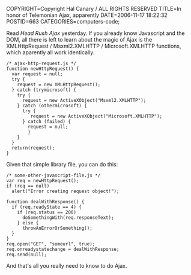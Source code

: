 COPYRIGHT=Copyright Hal Canary / ALL RIGHTS RESERVED
TITLE=In honor of Telemonian Ajax, apparently
DATE=2006-11-17 18:22:32
POSTID=663
CATEGORIES=computers-code;

Read _Head Rush Ajax_ yesterday. If you already know Javascript and the DOM, all there is left to learn about the magic of Ajax is the XMLHttpRequest / Msxml2.XMLHTTP / Microsoft.XMLHTTP functions, which aparently all work identically.

    
    /* ajax-http-request.js */
    function newHttpRequest() {
      var request = null;
      try {
        request = new XMLHttpRequest();
      } catch (trymicrosoft) {
        try {
          request = new ActiveXObject("Msxml2.XMLHTTP");
        } catch (othermicrosoft) {
          try {
             request = new ActiveXObject("Microsoft.XMLHTTP");
          } catch (failed) {
            request = null;
            }
        }
      }
      return(request);
    }
    

Given that simple library file, you can do this:

    
    /* some-other-javascript-file.js */
    var req = newHttpRequest();
    if (req == null)
      alert("Error creating request object!");
    
    function dealWithResponse() {
      if (req.readyState == 4) {
        if (req.status == 200)
          doSomethingWith(req.responseText);
        } else {
          throwAnErrorOrSomething();
      }
    }
    req.open("GET", "someurl", true);
    req.onreadystatechange = dealWithResponse;
    req.send(null);
    

And that's all you really need to know to do Ajax.
